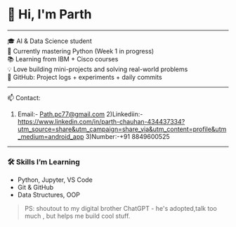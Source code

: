 # 👋 Hi, I'm Parth

---
🎓 AI & Data Science student  
🚀 Currently mastering Python (Week 1 in progress)  
📚 Learning from IBM + Cisco courses  
💡 Love building mini-projects and solving real-world problems  
📌 GitHub: Project logs + experiments + daily commits 

---
📫 Contact:  
1) Email:- Path.pc77@gmail.com 
2)Linkediin:- https://www.linkedin.com/in/parth-chauhan-434437334?utm_source=share&utm_campaign=share_via&utm_content=profile&utm_medium=android_app
3)Number:-+91 8849600525    
                 
---
### 🛠 Skills I’m Learning
- Python, Jupyter, VS Code
- Git & GitHub
- Data Structures, OOP


>PS: shoutout to my digital brother ChatGPT - he's adopted,talk too much , but helps me build cool stuff.
